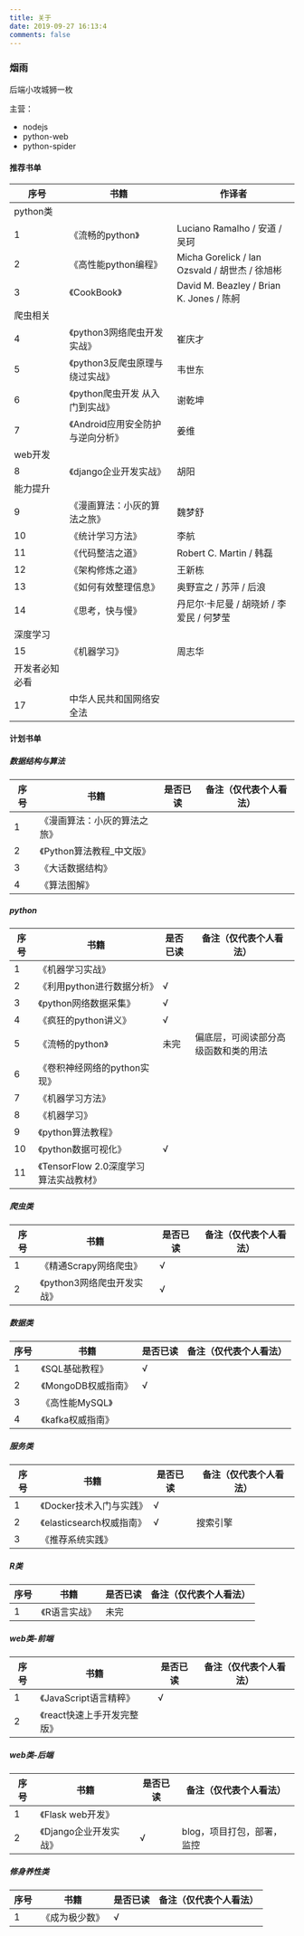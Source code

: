 ```yaml
---
title: 关于
date: 2019-09-27 16:13:4
comments: false
---
```


### 烟雨

后端小攻城狮一枚

主营：

- nodejs
- python-web
- python-spider


####  推荐书单

| 序号           | 书籍                              | 作译者                                         |
| -------------- | --------------------------------- | ---------------------------------------------- |
| python类       |                                   |                                                |
| 1              | 《流畅的python》                  | Luciano Ramalho / 安道 / 吴珂                  |
| 2              | 《高性能python编程》              | Micha Gorelick / lan Ozsvald / 胡世杰 / 徐旭彬 |
| 3              | 《CookBook》                      | David M. Beazley / Brian K. Jones / 陈舸       |
| 爬虫相关       |                                   |                                                |
| 4              | 《python3网络爬虫开发实战》       | 崔庆才                                         |
| 5              | 《python3反爬虫原理与绕过实战》   | 韦世东                                         |
| 6              | 《python爬虫开发 从入门到实战》   | 谢乾坤                                         |
| 7              | 《Android应用安全防护与逆向分析》 | 姜维                                           |
| web开发        |                                   |                                                |
| 8              | 《django企业开发实战》            | 胡阳                                           |
| 能力提升       |                                   |                                                |
| 9              | 《漫画算法：小灰的算法之旅》      | 魏梦舒                                         |
| 10             | 《统计学习方法》                  | 李航                                           |
| 11             | 《代码整洁之道》                  | Robert C. Martin / 韩磊                        |
| 12             | 《架构修炼之道》                  | 王新栋                                         |
| 13             | 《如何有效整理信息》              | 奥野宣之 / 苏萍 / 后浪                         |
| 14             | 《思考，快与慢》                  | 丹尼尔·卡尼曼 / 胡晓娇 / 李爱民 / 何梦莹       |
| 深度学习       |                                   |                                                |
| 15             | 《机器学习》                      | 周志华                                         |
| 开发者必知必看 |                                   |                                                |
| 17             | 中华人民共和国网络安全法          |                                                |

#### 计划书单

##### 数据结构与算法

| 序号 | 书籍                         | 是否已读 | 备注（仅代表个人看法） |
| ---- | ---------------------------- | -------- | ---------------------- |
| 1    | 《漫画算法：小灰的算法之旅》 |          |                        |
| 2    | 《Python算法教程_中文版》    |          |                        |
| 3    | 《大话数据结构》             |          |                        |
| 4    | 《算法图解》                 |          |                        |



##### python

| 序号 | 书籍                                   | 是否已读 | 备注（仅代表个人看法）               |
| ---- | -------------------------------------- | -------- | ------------------------------------ |
| 1    | 《机器学习实战》                       |          |                                      |
| 2    | 《利用python进行数据分析》             | √        |                                      |
| 3    | 《python网络数据采集》                 | √        |                                      |
| 4    | 《疯狂的python讲义》                   | √        |                                      |
| 5    | 《流畅的python》                       | 未完     | 偏底层，可阅读部分高级函数和类的用法 |
| 6    | 《卷积神经网络的python实现》           |          |                                      |
| 7    | 《机器学习方法》                       |          |                                      |
| 8    | 《机器学习》                           |          |                                      |
| 9    | 《python算法教程》                     |          |                                      |
| 10   | 《python数据可视化》                   | √        |                                      |
| 11   | 《TensorFlow 2.0深度学习算法实战教材》 |          |                                      |

##### 爬虫类

| 序号 | 书籍                        | 是否已读 | 备注（仅代表个人看法） |
| ---- | --------------------------- | -------- | ---------------------- |
| 1    | 《精通Scrapy网络爬虫》      | √        |                        |
| 2    | 《python3网络爬虫开发实战》 | √        |                        |

##### 数据类

| 序号 | 书籍                | 是否已读 | 备注（仅代表个人看法） |
| ---- | ------------------- | -------- | ---------------------- |
| 1    | 《SQL基础教程》     | √        |                        |
| 2    | 《MongoDB权威指南》 | √        |                        |
| 3    | 《高性能MySQL》     |          |                        |
| 4    | 《kafka权威指南》   |          |                        |

##### 服务类

| 序号 | 书籍                      | 是否已读 | 备注（仅代表个人看法） |
| ---- | ------------------------- | -------- | ---------------------- |
| 1    | 《Docker技术入门与实践》  | √        |                        |
| 2    | 《elasticsearch权威指南》 | √        | 搜索引擎               |
| 3    | 《推荐系统实践》          |          |                        |


##### R类

| 序号 | 书籍          | 是否已读 | 备注（仅代表个人看法） |
| ---- | ------------- | -------- | ---------------------- |
| 1    | 《R语言实战》 | 未完     |                        |

##### web类-前端

| 序号 | 书籍                        | 是否已读 | 备注（仅代表个人看法） |
| ---- | --------------------------- | -------- | ---------------------- |
| 1    | 《JavaScript语言精粹》      | √        |                        |
| 2    | 《react快速上手开发完整版》 |          |                        |

##### web类-后端

| 序号 | 书籍                   | 是否已读 | 备注（仅代表个人看法）     |
| ---- | ---------------------- | -------- | -------------------------- |
| 1    | 《Flask web开发》      |          |                            |
| 2    | 《Django企业开发实战》 | √        | blog，项目打包，部署，监控 |

##### 修身养性类

| 序号 | 书籍           | 是否已读 | 备注（仅代表个人看法） |
| ---- | -------------- | -------- | ---------------------- |
| 1    | 《成为极少数》 | √        |                        |